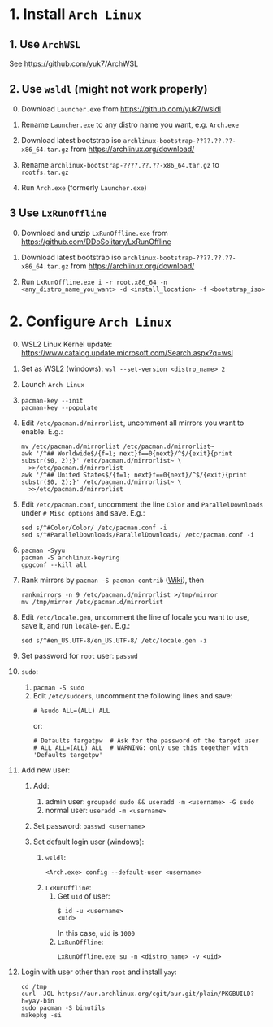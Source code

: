 # 1. Install `Arch Linux`

## 1. Use `ArchWSL`

See https://github.com/yuk7/ArchWSL

## 2. Use `wsldl` (might not work properly)

0.  Download `Launcher.exe` from https://github.com/yuk7/wsldl

0.  Rename `Launcher.exe` to any distro name you want, e.g. `Arch.exe`

0.  Download latest bootstrap iso `archlinux-bootstrap-????.??.??-x86_64.tar.gz` from https://archlinux.org/download/

0.  Rename `archlinux-bootstrap-????.??.??-x86_64.tar.gz` to `rootfs.tar.gz`

0.  Run `Arch.exe` (formerly `Launcher.exe`)

## 3 Use `LxRunOffline`

0.  Download and unzip `LxRunOffline.exe` from https://github.com/DDoSolitary/LxRunOffline

0.  Download latest bootstrap iso `archlinux-bootstrap-????.??.??-x86_64.tar.gz` from https://archlinux.org/download/

0.  Run `LxRunOffline.exe i -r root.x86_64 -n <any_distro_name_you_want> -d <install_location> -f <bootstrap_iso>`

# 2. Configure `Arch Linux`

0.  WSL2 Linux Kernel update: https://www.catalog.update.microsoft.com/Search.aspx?q=wsl

0.  Set as WSL2 (windows): `wsl --set-version <distro_name> 2`

0.  Launch `Arch Linux`

0.  ```
    pacman-key --init
    pacman-key --populate
    ```

0.  Edit `/etc/pacman.d/mirrorlist`, uncomment all mirrors you want to enable. E.g.:
    ```
    mv /etc/pacman.d/mirrorlist /etc/pacman.d/mirrorlist~
    awk '/^## Worldwide$/{f=1; next}f==0{next}/^$/{exit}{print substr($0, 2);}' /etc/pacman.d/mirrorlist~ \
      >>/etc/pacman.d/mirrorlist
    awk '/^## United States$/{f=1; next}f==0{next}/^$/{exit}{print substr($0, 2);}' /etc/pacman.d/mirrorlist~ \
      >>/etc/pacman.d/mirrorlist
    ```

0.  Edit `/etc/pacman.conf`, uncomment the line `Color` and `ParallelDownloads` under `# Misc options` and save. E.g.:
    ```
    sed s/^#Color/Color/ /etc/pacman.conf -i
    sed s/^#ParallelDownloads/ParallelDownloads/ /etc/pacman.conf -i
    ```

0.  ```
    pacman -Syyu
    pacman -S archlinux-keyring
    gpgconf --kill all
    ```

0.  Rank mirrors by `pacman -S pacman-contrib` ([Wiki](https://wiki.archlinux.org/title/Mirrors#List_by_speed)), then
    ```
    rankmirrors -n 9 /etc/pacman.d/mirrorlist >/tmp/mirror
    mv /tmp/mirror /etc/pacman.d/mirrorlist
    ```

0.  Edit `/etc/locale.gen`, uncomment the line of locale you want to use, save it, and run `locale-gen`. E.g.:
    ```
    sed s/^#en_US.UTF-8/en_US.UTF-8/ /etc/locale.gen -i
    ```

0.  Set password for `root` user: `passwd`

0.  `sudo`:
    1.  `pacman -S sudo`
    2.  Edit `/etc/sudoers`, uncomment the following lines and save:
        ```
        # %sudo ALL=(ALL) ALL
        ```
        or:
        ```
        # Defaults targetpw  # Ask for the password of the target user
        # ALL ALL=(ALL) ALL  # WARNING: only use this together with 'Defaults targetpw'
        ```

0.  Add new user:
    1.  Add:
        1.  admin user: `groupadd sudo && useradd -m <username> -G sudo`
        2.  normal user: `useradd -m <username>`

    2.  Set password: `passwd <username>`

    3.  Set default login user (windows):
        1.  `wsldl`:
            ```
            <Arch.exe> config --default-user <username>
            ```
        2.  `LxRunOffline`:
            1.  Get `uid` of user:
                ```
                $ id -u <username>
                <uid>
                ```
                In this case, `uid` is `1000`
            2.  `LxRunOffline`:
                ```
                LxRunOffline.exe su -n <distro_name> -v <uid>
                ```

0.  Login with user other than `root` and install `yay`:
    ```
    cd /tmp
    curl -JOL https://aur.archlinux.org/cgit/aur.git/plain/PKGBUILD?h=yay-bin
    sudo pacman -S binutils
    makepkg -si
    ```

